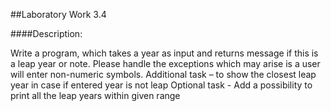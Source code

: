 ##Laboratory Work 3.4

####Description:

Write a program, which takes a year as input and returns message if this is a leap year or note. 
Please handle the exceptions which may arise is a user will enter non-numeric symbols. 
Additional task – to show the closest leap year in case if entered year is not leap 
Optional task - Add a possibility to print all the leap years within given range 